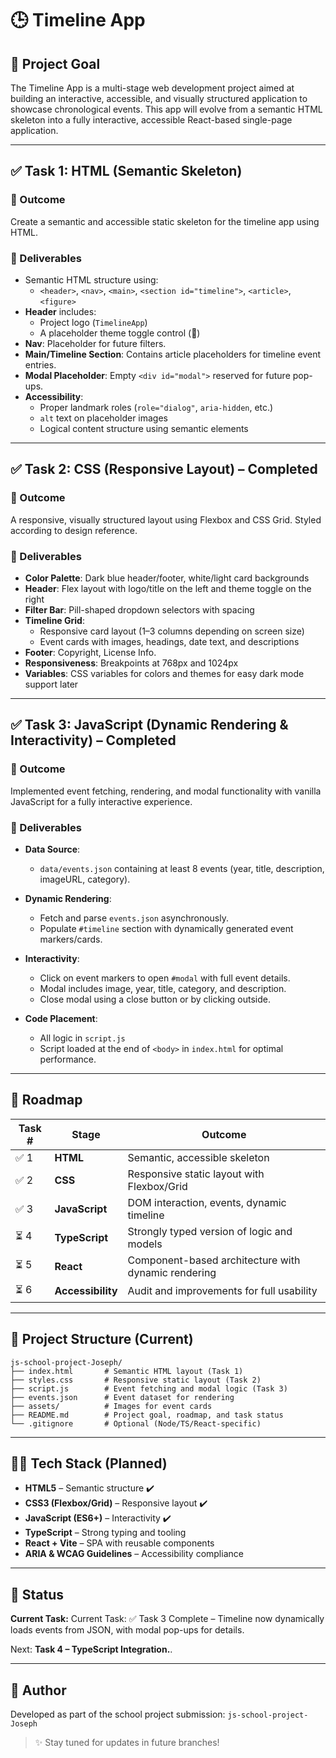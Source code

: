 # 🕒 Timeline App

## 🚀 Project Goal

The Timeline App is a multi-stage web development project aimed at building an interactive, accessible, and visually structured application to showcase chronological events. This app will evolve from a semantic HTML skeleton into a fully interactive, accessible React-based single-page application.

---

## ✅ Task 1: HTML (Semantic Skeleton)

### 🎯 Outcome

Create a semantic and accessible static skeleton for the timeline app using HTML.

### 🔨 Deliverables

- Semantic HTML structure using:
  - `<header>`, `<nav>`, `<main>`, `<section id="timeline">`, `<article>`, `<figure>`
- **Header** includes:
  - Project logo (`TimelineApp`)
  - A placeholder theme toggle control (🌙)
- **Nav**: Placeholder for future filters.
- **Main/Timeline Section**: Contains article placeholders for timeline event entries.
- **Modal Placeholder**: Empty `<div id="modal">` reserved for future pop-ups.
- **Accessibility**:
  - Proper landmark roles (`role="dialog"`, `aria-hidden`, etc.)
  - `alt` text on placeholder images
  - Logical content structure using semantic elements

---

## ✅ Task 2: CSS (Responsive Layout) – Completed

### 🎯 Outcome

A responsive, visually structured layout using Flexbox and CSS Grid. Styled according to design reference.

### 🔨 Deliverables

- **Color Palette**: Dark blue header/footer, white/light card backgrounds
- **Header**: Flex layout with logo/title on the left and theme toggle on the right
- **Filter Bar**: Pill-shaped dropdown selectors with spacing
- **Timeline Grid**: 
  - Responsive card layout (1–3 columns depending on screen size)
  - Event cards with images, headings, date text, and descriptions
- **Footer**: Copyright, License Info.
- **Responsiveness**: Breakpoints at 768px and 1024px
- **Variables**: CSS variables for colors and themes for easy dark mode support later

---
## ✅ Task 3: JavaScript (Dynamic Rendering & Interactivity) – Completed

### 🎯 Outcome

Implemented event fetching, rendering, and modal functionality with vanilla JavaScript for a fully interactive experience.

### 🔨 Deliverables

- **Data Source**:  
  - `data/events.json` containing at least 8 events (year, title, description, imageURL, category).

- **Dynamic Rendering**:
  - Fetch and parse `events.json` asynchronously.
  - Populate `#timeline` section with dynamically generated event markers/cards.

- **Interactivity**:
  - Click on event markers to open `#modal` with full event details.
  - Modal includes image, year, title, category, and description.
  - Close modal using a close button or by clicking outside.

- **Code Placement**:
  - All logic in `script.js`
  - Script loaded at the end of `<body>` in `index.html` for optimal performance.


---

## 📅 Roadmap

| Task # | Stage | Outcome |
|--------|-------|---------|
| ✅ 1    | **HTML** | Semantic, accessible skeleton |
| ✅ 2    | **CSS** | Responsive static layout with Flexbox/Grid |
| ✅ 3    | **JavaScript** | DOM interaction, events, dynamic timeline |
| ⏳ 4    | **TypeScript** | Strongly typed version of logic and models |
| ⏳ 5    | **React** | Component-based architecture with dynamic rendering |
| ⏳ 6    | **Accessibility** | Audit and improvements for full usability |

---

## 📁 Project Structure (Current)
```
js-school-project-Joseph/
├── index.html       # Semantic HTML layout (Task 1)
├── styles.css       # Responsive static layout (Task 2)
├── script.js        # Event fetching and modal logic (Task 3)
├── events.json      # Event dataset for rendering
├── assets/          # Images for event cards
├── README.md        # Project goal, roadmap, and task status
└── .gitignore       # Optional (Node/TS/React-specific)
```

---

## 🧑‍💻 Tech Stack (Planned)

- **HTML5** – Semantic structure ✔️
- **CSS3 (Flexbox/Grid)** – Responsive layout ✔️
- **JavaScript (ES6+)** – Interactivity ✔️
- **TypeScript** – Strong typing and tooling
- **React + Vite** – SPA with reusable components
- **ARIA & WCAG Guidelines** – Accessibility compliance

---

## 📌 Status

**Current Task:** Current Task: ✅ Task 3 Complete – Timeline now dynamically loads events from JSON, with modal pop-ups for details.

Next: **Task 4 – TypeScript Integration.**.

---

## 📝 Author

Developed as part of the school project submission: `js-school-project-Joseph`

> ✨ Stay tuned for updates in future branches!

